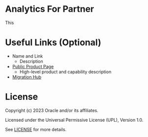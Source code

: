 # Analytics For Partner
 
This
 
# Useful Links (Optional)
 
- Name and Link
    - Description
- [Public Product Page](oracle.com)
    - High-level product and capability description
- [Migration Hub](oracle.com)
 
# License
 
Copyright (c) 2023 Oracle and/or its affiliates.
 
Licensed under the Universal Permissive License (UPL), Version 1.0.
 
See [LICENSE](https://github.com/oracle-devrel/technology-engineering/blob/main/LICENSE) for more details.
